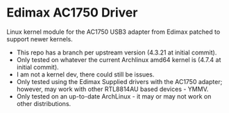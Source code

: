 # Edimax AC1750 Driver

Linux kernel module for the AC1750 USB3 adapter from Edimax patched to support newer kernels.

 * This repo has a branch per upstream version (4.3.21 at initial commit).
 * Only tested on whatever the current Archlinux amd64 kernel is (4.7.4 at initial commit).
 * I am not a kernel dev, there could still be issues.
 * Only tested using the Edimax Supplied drivers with the AC1750 adapter; however, may work with other RTL8814AU based devices - YMMV. 
 * Only tested on an up-to-date ArchLinux - it may or may not work on other distributions.
